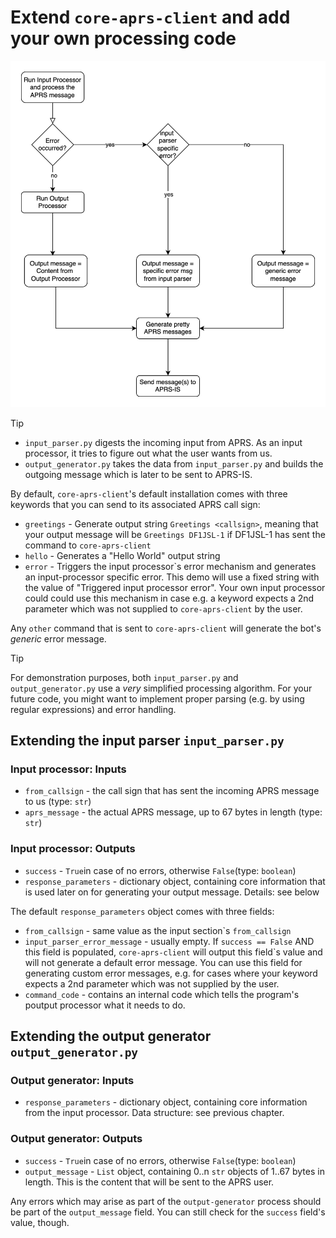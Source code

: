 # Extend ```core-aprs-client``` and add your own processing code

![Workflow Input-Output Processing](../img/workflow_input_output_processing.svg)

> [!TIP]
> - ```input_parser.py``` digests the incoming input from APRS. As an input processor, it tries to figure out what the user wants from us.
> - ```output_generator.py``` takes the data from ```input_parser.py``` and builds the outgoing message which is later to be sent to APRS-IS.

By default, ```core-aprs-client```'s default installation comes with three keywords that you can send to its associated APRS call sign:

- ```greetings``` - Generate output string ```Greetings <callsign>```, meaning that your output message will be ```Greetings DF1JSL-1``` if DF1JSL-1 has sent the command to ```core-aprs-client```
- ```hello``` - Generates a "Hello World" output string
- ```error``` - Triggers the input processor`s error mechanism and generates an input-processor specific error. This demo will use a fixed string with the value of "Triggered input processor error". Your own input processor could could use this mechanism in case e.g. a keyword expects a 2nd parameter which was not supplied to ```core-aprs-client``` by the user.

Any ```other``` command that is sent to ```core-aprs-client``` will generate the bot's _generic_ error message.

> [!TIP]
> For demonstration purposes, both ```input_parser.py``` and ```output_generator.py``` use a _very_ simplified processing algorithm. For your future code, you might want to implement proper parsing (e.g. by using regular expressions) and error handling.

## Extending the input parser ```input_parser.py```

### Input processor: Inputs
- ```from_callsign``` - the call sign that has sent the incoming APRS message to us (type: ```str```)
- ```aprs_message``` - the actual APRS message,  up to 67 bytes in length (type: ```str```)

### Input processor: Outputs
- ```success``` - ```True```in case of no errors, otherwise ```False```(type: ```boolean```)
- ```response_parameters``` - dictionary object, containing core information that is used later on for generating your output message. Details: see below

The default ```response_parameters``` object comes with three fields:
- ```from_callsign``` - same value as the input section`s ```from_callsign```
- ```input_parser_error_message``` - usually empty. If ```success == False``` AND this field is populated, ```core-aprs-client``` will output this field`s value and will not generate a default error message. You can use this field for generating custom error messages, e.g. for cases where your keyword expects a 2nd parameter which was not supplied by the user.
- ```command_code``` - contains an internal code which tells the program's poutput processor what it needs to do.

## Extending the output generator ```output_generator.py```

### Output generator: Inputs
- ```response_parameters``` - dictionary object, containing core information from the input processor. Data structure: see previous chapter.

### Output generator: Outputs
- ```success``` - ```True```in case of no errors, otherwise ```False```(type: ```boolean```)
- ```output_message``` - ```List``` object, containing 0..n ```str``` objects of 1..67 bytes in length. This is the content that will be sent to the APRS user.

Any errors which may arise as part of the ```output-generator``` process should be part of the ```output_message``` field. You can still check for the ```success``` field's value, though.
